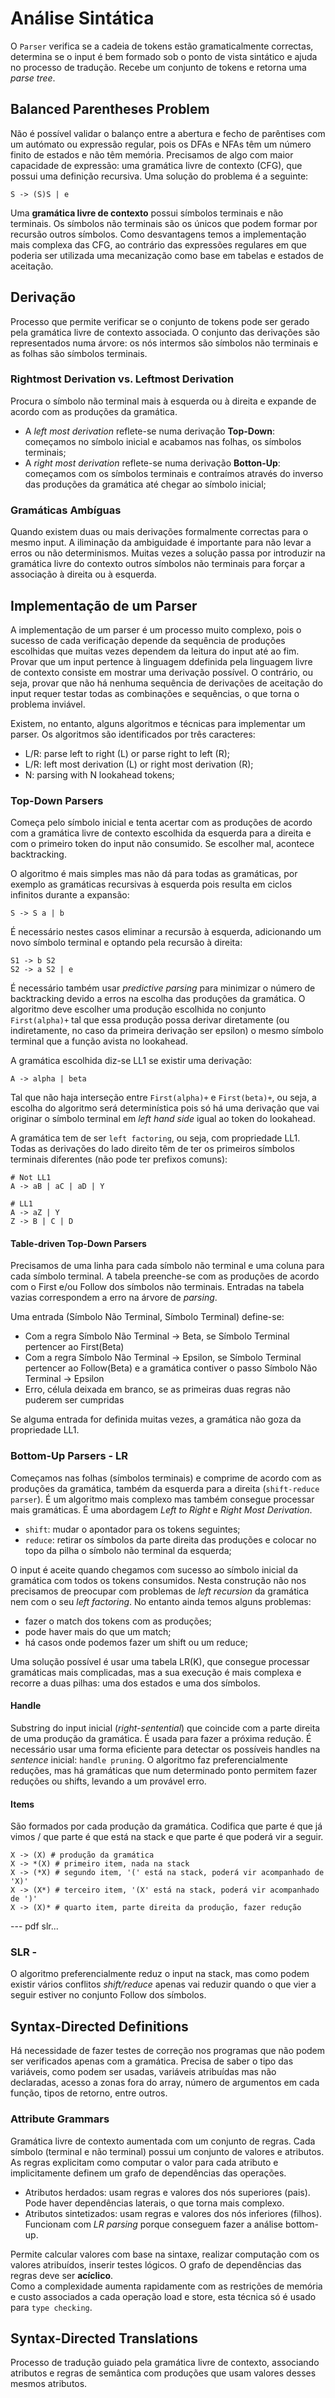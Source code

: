 # Análise Sintática

O `Parser` verifica se a cadeia de tokens estão gramaticalmente correctas, determina se o input é bem formado sob o ponto de vista sintático e ajuda no processo de tradução. Recebe um conjunto de tokens e retorna uma *parse tree*.

## Balanced Parentheses Problem

Não é possível validar o balanço entre a abertura e fecho de parêntises com um autómato ou expressão regular, pois os DFAs e NFAs têm um número finito de estados e não têm memória. Precisamos de algo com maior capacidade de expressão: uma gramática livre de contexto (CFG), que possui uma definição recursiva. Uma solução do problema é a seguinte:

```note
S -> (S)S | e 
```

Uma **gramática livre de contexto** possui símbolos terminais e não terminais. Os símbolos não terminais são os únicos que podem formar por recursão outros símbolos. Como desvantagens temos a implementação mais complexa das CFG, ao contrário das expressões regulares em que poderia ser utilizada uma mecanização como base em tabelas e estados de aceitação.

## Derivação

Processo que permite verificar se o conjunto de tokens pode ser gerado pela gramática livre de contexto associada. O conjunto das derivações são representados numa árvore: os nós intermos são símbolos não terminais e as folhas são símbolos terminais.

### Rightmost Derivation vs. Leftmost Derivation

Procura o símbolo não terminal mais à esquerda ou à direita e expande de acordo com as produções da gramática. 
- A *left most derivation* reflete-se numa derivação **Top-Down**: começamos no símbolo inicial e acabamos nas folhas, os símbolos terminais;
- A *right most derivation* reflete-se numa derivação **Botton-Up**: começamos com os símbolos terminais e contraímos através do inverso das produções da gramática até chegar ao símbolo inicial;

### Gramáticas Ambíguas

Quando existem duas ou mais derivações formalmente correctas para o mesmo input. A iliminação da ambiguidade é importante para não levar a erros ou não determinismos. Muitas vezes a solução passa por introduzir na gramática livre do contexto outros símbolos não terminais para forçar a associação à direita ou à esquerda.

## Implementação de um Parser

A implementação de um parser é um processo muito complexo, pois o sucesso de cada verificação depende da sequência de produções escolhidas que muitas vezes dependem da leitura do input até ao fim. Provar que um input pertence à linguagem ddefinida pela linguagem livre de contexto consiste em mostrar uma derivação possível. O contrário, ou seja, provar que não há nenhuma sequência de derivações de aceitação do input requer testar todas as combinações e sequências, o que torna o problema inviável.

Existem, no entanto, alguns algoritmos e técnicas para implementar um parser. Os algoritmos são identificados por três caracteres:

- L/R: parse left to right (L) or parse right to left (R);
- L/R: left most derivation (L) or right most derivation (R);
- N: parsing with N lookahead tokens;

### Top-Down Parsers

Começa pelo símbolo inicial e tenta acertar com as produções de acordo com a gramática livre de contexto escolhida da esquerda para a direita e com o primeiro token do input não consumido. Se escolher mal, acontece backtracking. 

O algoritmo é mais simples mas não dá para todas as gramáticas, por exemplo as gramáticas recursivas à esquerda pois resulta em ciclos infinitos durante a expansão:

```note
S -> S a | b
```

É necessário nestes casos eliminar a recursão à esquerda, adicionando um novo símbolo terminal e optando pela recursão à direita:

```note
S1 -> b S2
S2 -> a S2 | e
```

É necessário também usar *predictive parsing* para minimizar o número de backtracking devido a erros na escolha das produções da gramática. O algoritmo deve escolher uma produção escolhida no conjunto `First(alpha)+` tal que essa produção possa derivar diretamente (ou indiretamente, no caso da primeira derivação ser epsilon) o mesmo símbolo terminal que a função avista no lookahead. 

A gramática escolhida diz-se LL1 se existir uma derivação:

```note
A -> alpha | beta
```

Tal que não haja interseção entre `First(alpha)+` e `First(beta)+`, ou seja, a escolha do algoritmo será determinística pois só há uma derivação que vai originar o símbolo terminal em *left hand side* igual ao token do lookahead.

A gramática tem de ser `left factoring`, ou seja, com propriedade LL1. Todas as derivações do lado direito têm de ter os primeiros símbolos terminais diferentes (não pode ter prefixos comuns):

```note
# Not LL1
A -> aB | aC | aD | Y

# LL1
A -> aZ | Y
Z -> B | C | D
```

#### Table-driven Top-Down Parsers

Precisamos de uma linha para cada símbolo não terminal e uma coluna para cada símbolo terminal. A tabela preenche-se com as produções de acordo com o First e/ou Follow dos símbolos não terminais. Entradas na tabela vazias correspondem a erro na árvore de *parsing*.

Uma entrada (Símbolo Não Terminal, Símbolo Terminal) define-se:
- Com a regra Símbolo Não Terminal ->  Beta, se Símbolo Terminal pertencer ao First(Beta)
- Com a regra Símbolo Não Terminal -> Epsilon, se Símbolo Terminal pertencer ao Follow(Beta) e a gramática contiver o passo Símbolo Não Terminal -> Epsilon
- Erro, célula deixada em branco, se as primeiras duas regras não puderem ser cumpridas

Se alguma entrada for definida muitas vezes, a gramática não goza da propriedade LL1.

### Bottom-Up Parsers - LR

Começamos nas folhas (símbolos terminais) e comprime de acordo com as produções da gramática, também da esquerda para a direita (`shift-reduce parser`). É um algoritmo mais complexo mas também consegue processar mais gramáticas. É uma abordagem *Left to Right* e *Right Most Derivation*.

- `shift`: mudar o apontador para os tokens seguintes;
- `reduce`: retirar os símbolos da parte direita das produções e colocar no topo da pilha o símbolo não terminal da esquerda;

O input é aceite quando chegamos com sucesso ao símbolo inicial da gramática com todos os tokens consumidos. Nesta construção não nos precisamos de preocupar com problemas de *left recursion* da gramática nem com o seu *left factoring*. No entanto ainda temos alguns problemas:
- fazer o match dos tokens com as produções;
- pode haver mais do que um match;
- há casos onde podemos fazer um shift ou um reduce;

Uma solução possível é usar uma tabela LR(K), que consegue processar gramáticas mais complicadas, mas a sua execução é mais complexa e recorre a duas pilhas: uma dos estados e uma dos símbolos.

#### Handle

Substring do input inicial (*right-sentential*) que coincide com a parte direita de uma produção da gramática. É usada para fazer a próxima redução. É necessário usar uma forma eficiente para detectar os possíveis handles na *sentence* inicial: `handle pruning`. O algoritmo faz preferencialmente reduções, mas há gramáticas que num determinado ponto permitem fazer reduções ou shifts, levando a um provável erro.

#### Items

São formados por cada produção da gramática. Codifica que parte é que já vimos / que parte é que está na stack e que parte é que poderá vir a seguir.

```note
X -> (X) # produção da gramática
X -> *(X) # primeiro item, nada na stack
X -> (*X) # segundo item, '(' está na stack, poderá vir acompanhado de 'X)'
X -> (X*) # terceiro item, '(X' está na stack, poderá vir acompanhado de ')'
X -> (X)* # quarto item, parte direita da produção, fazer redução
```

<TODO-HELP>

--- pdf slr...

### SLR - 

O algoritmo preferencialmente reduz o input na stack, mas como podem existir vários conflitos *shift/reduce* apenas vai reduzir quando o que vier a seguir estiver no conjunto Follow dos símbolos.

<TODO-HELP-PARTE2>

## Syntax-Directed Definitions

Há necessidade de fazer testes de correção nos programas que não podem ser verificados apenas com a gramática. Precisa de saber o tipo das variáveis, como podem ser usadas, variáveis atribuídas mas não declaradas, acesso a zonas fora do array, número de argumentos em cada função, tipos de retorno, entre outros.

### Attribute Grammars

Gramática livre de contexto aumentada com um conjunto de regras. Cada símbolo (terminal e não terminal) possui um conjunto de valores e atributos. As regras explicitam como computar o valor para cada atributo e implicitamente definem um grafo de dependências das operações.
- Atributos herdados: usam regras e valores dos nós superiores (pais). Pode haver dependências laterais, o que torna mais complexo.
- Atributos sintetizados: usam regras e valores dos nós inferiores (filhos). Funcionam com *LR parsing* porque conseguem fazer a análise bottom-up.

Permite calcular valores com base na sintaxe, realizar computação com os valores atribuídos, inserir testes lógicos. O grafo de dependências das regras deve ser **acíclico**.<br>
Como a complexidade aumenta rapidamente com as restrições de memória e custo associados a cada operação load e store, esta técnica só é usado para `type checking`.

## Syntax-Directed Translations

Processo de tradução guiado pela gramática livre de contexto, associando atributos e regras de semântica com produções que usam valores desses mesmos atributos.